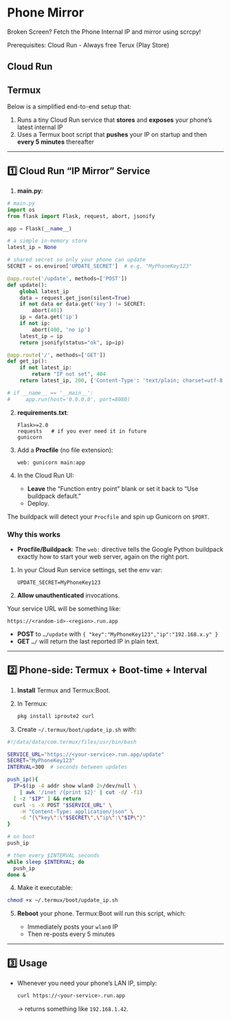# Phone Mirror

Broken Screen? Fetch the Phone Internal IP and mirror using scrcpy!

Prerequisites:
Cloud Run - Always free
Terux (Play Store)

## Cloud Run 

## Termux 

Below is a simplified end-to-end setup that:

1. Runs a tiny Cloud Run service that **stores** and **exposes** your phone’s latest internal IP
2. Uses a Termux boot script that **pushes** your IP on startup and then **every 5 minutes** thereafter

---

## 1️⃣ Cloud Run “IP Mirror” Service

1. **main.py**:

```python
# main.py
import os
from flask import Flask, request, abort, jsonify

app = Flask(__name__)

# a simple in-memory store
latest_ip = None

# shared secret so only your phone can update
SECRET = os.environ['UPDATE_SECRET']  # e.g. "MyPhoneKey123"

@app.route('/update', methods=['POST'])
def update():
    global latest_ip
    data = request.get_json(silent=True)
    if not data or data.get('key') != SECRET:
        abort(401)
    ip = data.get('ip')
    if not ip:
        abort(400, 'no ip')
    latest_ip = ip
    return jsonify(status="ok", ip=ip)

@app.route('/', methods=['GET'])
def get_ip():
    if not latest_ip:
        return "IP not set", 404
    return latest_ip, 200, {'Content-Type': 'text/plain; charset=utf-8'}

# if __name__ == '__main__':
#     app.run(host='0.0.0.0', port=8080)
```

2. **requirements.txt**:

   ```
   Flask>=2.0
   requests   # if you ever need it in future
   gunicorn
   ```

3. Add a **Procfile** (no file extension):

   ```
   web: gunicorn main:app
   ```

4. In the Cloud Run UI:
   * **Leave** the “Function entry point” blank or set it back to “Use buildpack default.”
   * Deploy.

The buildpack will detect your `Procfile` and spin up Gunicorn on `$PORT`.

### Why this works

* **Procfile/Buildpack**: The `web:` directive tells the Google Python buildpack exactly how to start your web server, again on the right port.

1. In your Cloud Run service settings, set the env var:

   ```
   UPDATE_SECRET=MyPhoneKey123
   ```
3. **Allow unauthenticated** invocations.

Your service URL will be something like:

```
https://<random-id>-<region>.run.app
```

* **POST** to `…/update` with `{ "key":"MyPhoneKey123","ip":"192.168.x.y" }`
* **GET** `…/` will return the last reported IP in plain text.

---

## 2️⃣ Phone-side: Termux + Boot-time + Interval

1. **Install** Termux and Termux\:Boot.

2. In Termux:

   ```bash
   pkg install iproute2 curl
   ```

3. Create `~/.termux/boot/update_ip.sh` with:

```bash
#!/data/data/com.termux/files/usr/bin/bash

SERVICE_URL="https://<your-service>.run.app/update"
SECRET="MyPhoneKey123"
INTERVAL=300  # seconds between updates

push_ip(){
  IP=$(ip -4 addr show wlan0 2>/dev/null \
    | awk '/inet /{print $2}' | cut -d/ -f1)
  [ -z "$IP" ] && return
  curl -s -X POST "$SERVICE_URL" \
    -H "Content-Type: application/json" \
    -d "{\"key\":\"$SECRET\",\"ip\":\"$IP\"}"
}

# on boot
push_ip

# then every $INTERVAL seconds
while sleep $INTERVAL; do
  push_ip
done &
```

4. Make it executable:

```bash
chmod +x ~/.termux/boot/update_ip.sh
```

5. **Reboot** your phone. Termux\:Boot will run this script, which:

   * Immediately posts your `wlan0` IP
   * Then re-posts every 5 minutes

---

## 3️⃣ Usage

* Whenever you need your phone’s LAN IP, simply:

  ```bash
  curl https://<your-service>.run.app
  ```

  → returns something like `192.168.1.42`.


